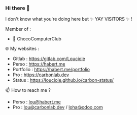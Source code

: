 ### Hi there 👋

I don't know what you're doing here but ✨ YAY VISITORS ✨ !

Member of :

- 🍫 ChocoComputerClub

🌐 My websites :

- Gitlab : https://gitlab.com/Louciole
- Perso : https://habert.me
- Portfolio : https://habert.me/portfolio
- Pro : https://carbonlab.dev
- Status : https://louciole.github.io/carbon-status/

📫 How to reach me ?

- Perso : lou@habert.me
- Pro : lou@carbonlab.dev / loha@odoo.com

<!--
**Louciole/louciole** is a ✨ _special_ ✨ repository because its `README.md` (this file) appears on your GitHub profile.

Here are some ideas to get you started:

- 🔭 I’m currently working on ...
- 🌱 I’m currently learning ...
- 👯 I’m looking to collaborate on ...
- 🤔 I’m looking for help with ...
- 💬 Ask me about ...
- 📫 How to reach me: ...
- 😄 Pronouns: ...
- ⚡ Fun fact: ...
-->
